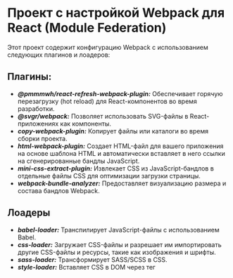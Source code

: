 # Проект с настройкой Webpack для React (Module Federation)

Этот проект содержит конфигурацию Webpack с использованием следующих плагинов и лоадеров:

## Плагины:

- ***@pmmmwh/react-refresh-webpack-plugin:*** Обеспечивает горячую перезагрузку (hot reload) для React-компонентов во
  время разработки.
- ***@svgr/webpack:*** Позволяет использовать SVG-файлы в React-приложениях как компоненты.
- ***copy-webpack-plugin:*** Копирует файлы или каталоги во время сборки проекта.
- ***html-webpack-plugin:*** Создает HTML-файл для вашего приложения на основе шаблона HTML и автоматически вставляет в
  него ссылки на сгенерированные бандлы JavaScript.
- ***mini-css-extract-plugin:*** Извлекает CSS из JavaScript-бандлов в отдельные файлы CSS для оптимизации загрузки
  страницы.
- ***webpack-bundle-analyzer:*** Предоставляет визуализацию размера и состава бандлов Webpack.

## Лоадеры

- ***babel-loader:*** Транспилирует JavaScript-файлы с использованием Babel.
- ***css-loader:*** Загружает CSS-файлы и разрешает им импортировать другие CSS-файлы и ресурсы, такие как изображения и
  шрифты.
- ***sass-loader:*** Трансформирует SASS/SCSS в CSS.
- ***style-loader:*** Вставляет CSS в DOM через тег <style>.
- ***ts-loader:*** Транспилирует TypeScript в JavaScript.
- ***fork-ts-checker-webpack-plugin:*** Позволяет запускать TypeScript type checking в отдельном процессе для ускорения
  сборки.

## Скрипты

- `start` Запускает приложение в режиме разработки с поддержкой горячей перезагрузки.
- `build:dev` Собирает проект для разработки.
- `build:prod` Собирает проект для продакшена.
- `build:mobile` Собирает проект для мобильной платформы.
- `build:desktop` Собирает проект для десктопной платформы.

## Установка

1. Клонируйте репозиторий

```shell
git clone https://github.com/ruslan4432013/webpack-react.git
```

2. Установите зависимости

```shell
npm install
```

## Использование

Смотрите раздел "Скрипты" для подробной информации о запуске и сборке проекта.

Конфигурационный файл написан на typescript, конфигурация webpack со всеми плагинами и лоадерами находится в папке `config/build`

### Объявление env-переменных, доступных в сборке

При необходимости в добавлении env-переменных необходимо их объявить в `config/build/plugins.build.ts` по примеру:

```typescript
new DefinePlugin({
  __PLATFORM__: JSON.stringify(platform),
  __ENV__: JSON.stringify(mode),
  // Ваши переменные
})
```

Использование в коде: 
```typescript jsx
export const App = () => {
  
  if (__ENV__ === 'development') {
    return <DevelopmentView/>
  }

  return <ProductionView/>
}
```

